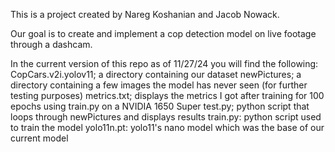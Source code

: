 This is a project created by Nareg Koshanian and Jacob Nowack.

Our goal is to create and implement a cop detection model on live footage through a dashcam.

In the current version of this repo as of 11/27/24 you will find the following:
CopCars.v2i.yolov11; a directory containing our dataset
newPictures; a directory containing a few images the model has never seen (for further testing purposes)
metrics.txt; displays the metrics I got after training for 100 epochs using train.py on a NVIDIA 1650 Super
test.py; python script that loops through newPictures and displays results
train.py: python script used to train the model
yolo11n.pt: yolo11's nano model which was the base of our current model
